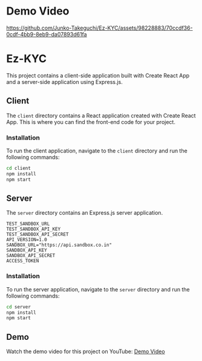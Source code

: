# Demo Video

https://github.com/Junko-Takeguchi/Ez-KYC/assets/98228883/70ccdf36-0cdf-4bb9-8eb9-da07893d61fa


# Ez-KYC

This project contains a client-side application built with Create React App and a server-side application using Express.js.

## Client

The `client` directory contains a React application created with Create React App. This is where you can find the front-end code for your project.

### Installation

To run the client application, navigate to the `client` directory and run the following commands:

```bash
cd client
npm install
npm start
```

## Server

The `server` directory contains an Express.js server application.

```plaintext
TEST_SANDBOX_URL
TEST_SANDBOX_API_KEY
TEST_SANDBOX_API_SECRET
API_VERSION=1.0
SANDBOX_URL="https://api.sandbox.co.in"
SANDBOX_API_KEY
SANDBOX_API_SECRET
ACCESS_TOKEN
```
### Installation

To run the server application, navigate to the `server` directory and run the following commands:

```bash
cd server
npm install
npm start
```
## Demo

Watch the demo video for this project on YouTube: [Demo Video](https://www.youtube.com/watch?v=XGyAsfO2bdo&t=8s)
